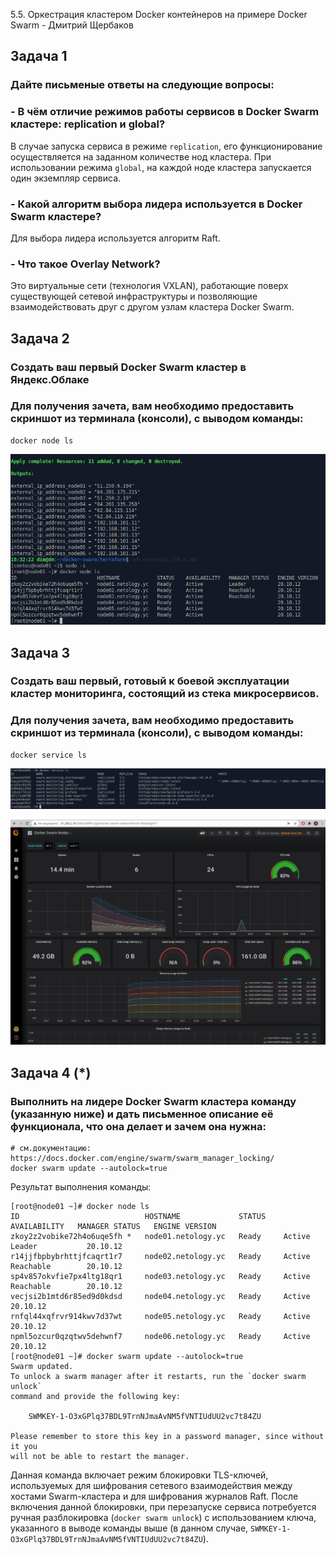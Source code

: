 5.5. Оркестрация кластером Docker контейнеров на примере Docker Swarm - Дмитрий Щербаков

## Задача 1
### Дайте письменые ответы на следующие вопросы:
### - В чём отличие режимов работы сервисов в Docker Swarm кластере: replication и global?
В случае запуска сервиса в режиме `replication`, его функционирование осуществляется на заданном количестве нод кластера. При использовании режима `global`, на каждой ноде кластера запускается один экземпляр сервиса.
### - Какой алгоритм выбора лидера используется в Docker Swarm кластере?
Для выбора лидера используется алгоритм Raft.
### - Что такое Overlay Network?
Это виртуальные сети (технология VXLAN), работающие поверх существующей сетевой инфраструктуры и позволяющие взаимодействовать друг с другом узлам кластера Docker Swarm. 

## Задача 2

### Создать ваш первый Docker Swarm кластер в Яндекс.Облаке

### Для получения зачета, вам необходимо предоставить скриншот из терминала (консоли), с выводом команды:
```
docker node ls
```
![](swarm_cluster.png)

## Задача 3

### Создать ваш первый, готовый к боевой эксплуатации кластер мониторинга, состоящий из стека микросервисов.

### Для получения зачета, вам необходимо предоставить скриншот из терминала (консоли), с выводом команды:
```
docker service ls
```
![](services.png)

![](grafana.png)


## Задача 4 (*)

### Выполнить на лидере Docker Swarm кластера команду (указанную ниже) и дать письменное описание её функционала, что она делает и зачем она нужна:
```
# см.документацию: https://docs.docker.com/engine/swarm/swarm_manager_locking/
docker swarm update --autolock=true
```

Результат выполнения команды:
```
[root@node01 ~]# docker node ls
ID                            HOSTNAME             STATUS    AVAILABILITY   MANAGER STATUS   ENGINE VERSION
zkoy2z2vobike72h4o6uqe5fh *   node01.netology.yc   Ready     Active         Leader           20.10.12
r14jjfbpbybrhttjfcaqrt1r7     node02.netology.yc   Ready     Active         Reachable        20.10.12
sp4v857okvfie7px4ltg18qr1     node03.netology.yc   Ready     Active         Reachable        20.10.12
vecjsi2b1mtd6r85ed9d0kdsd     node04.netology.yc   Ready     Active                          20.10.12
rnfql44xqfrvr914kwv7d37wt     node05.netology.yc   Ready     Active                          20.10.12
npml5ozcur0qzqtwv5dehwnf7     node06.netology.yc   Ready     Active                          20.10.12
[root@node01 ~]# docker swarm update --autolock=true
Swarm updated.
To unlock a swarm manager after it restarts, run the `docker swarm unlock`
command and provide the following key:

    SWMKEY-1-O3xGPlq37BDL9TrnNJmaAvNM5fVNTIUdUU2vc7t84ZU

Please remember to store this key in a password manager, since without it you
will not be able to restart the manager.
```
Данная команда включает режим блокировки TLS-ключей, используемых для шифрования сетевого взаимодействия между хостами Swarm-кластера и для шифрования журналов Raft. После включения данной блокировки, при перезапуске сервиса потребуется ручная разблокировка (`docker swarm unlock`) с использованием ключа, указанного в выводе команды выше (в данном случае, `SWMKEY-1-O3xGPlq37BDL9TrnNJmaAvNM5fVNTIUdUU2vc7t84ZU`).
